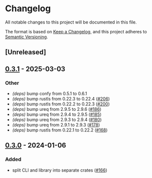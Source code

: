 # Changelog
All notable changes to this project will be documented in this file.

The format is based on [Keep a Changelog](https://keepachangelog.com/en/1.0.0/),
and this project adheres to [Semantic Versioning](https://semver.org/spec/v2.0.0.html).

## [Unreleased]

## [0.3.1](https://github.com/johnallen3d/conditions/compare/conditions-v0.3.0...conditions-v0.3.1) - 2025-03-03

### Other

- *(deps)* bump confy from 0.5.1 to 0.6.1
- *(deps)* bump rustls from 0.22.3 to 0.22.4 ([#206](https://github.com/johnallen3d/conditions/pull/206))
- *(deps)* bump rustls from 0.22.2 to 0.22.3 ([#200](https://github.com/johnallen3d/conditions/pull/200))
- *(deps)* bump ureq from 2.9.5 to 2.9.6 ([#186](https://github.com/johnallen3d/conditions/pull/186))
- *(deps)* bump ureq from 2.9.4 to 2.9.5 ([#185](https://github.com/johnallen3d/conditions/pull/185))
- *(deps)* bump ureq from 2.9.3 to 2.9.4 ([#180](https://github.com/johnallen3d/conditions/pull/180))
- *(deps)* bump ureq from 2.9.1 to 2.9.3 ([#178](https://github.com/johnallen3d/conditions/pull/178))
- *(deps)* bump rustls from 0.22.1 to 0.22.2 ([#168](https://github.com/johnallen3d/conditions/pull/168))

## [0.3.0](https://github.com/johnallen3d/conditions/compare/conditions-v0.2.0...conditions-v0.3.0) - 2024-01-06

### Added
- split CLI and library into separate crates ([#166](https://github.com/johnallen3d/conditions/pull/166))
